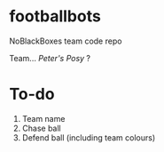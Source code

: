 # footballbots

NoBlackBoxes team code repo

Team... _Peter's Posy_ ?

# To-do
1. Team name
2. Chase ball
3. Defend ball (including team colours)
